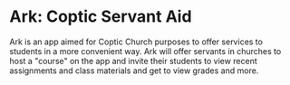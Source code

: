 # Ark: Coptic Servant Aid

Ark is an app aimed for Coptic Church purposes to offer services to students in a more convenient way. Ark will offer servants in churches to host a "course" on the app and invite their students to view recent assignments and class materials and get to view grades and more.
